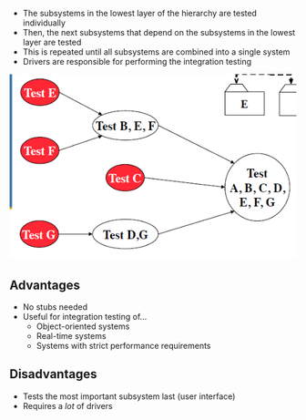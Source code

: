 
- The subsystems in the lowest layer of the hierarchy are tested individually
- Then, the next subsystems that depend on the subsystems in the lowest layer are tested
- This is repeated until all subsystems are combined into a single system
- Drivers are responsible for performing the integration testing

![](/assets/images/2022-04-19-14-17-03.png)

## Advantages

- No stubs needed
- Useful for integration testing of...
    - Object-oriented systems
    - Real-time systems
    - Systems with strict performance requirements

## Disadvantages

- Tests the most important subsystem last (user interface)
- Requires a *lot* of drivers